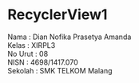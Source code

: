 # RecyclerView1
Nama : Dian Nofika Prasetya Amanda <br>
Kelas : XIRPL3 <br>
No Urut : 08 <br>
NISN : 4698/1417.070 <br>
Sekolah : SMK TELKOM Malang <br>
#
